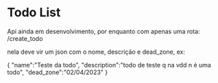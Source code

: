 <h1>Todo List</h1>
<p>Api ainda em desenvolvimento, por enquanto com apenas uma rota:
    /create_todo
</p>
<p>nela deve vir um json com o nome, descrição e dead_zone, ex:</p>
<p>
   {
	"name":"Teste da todo",
	"description":"todo de teste q na vdd n é uma todo",
	"dead_zone":"02/04/2023"
    } 
</p>
